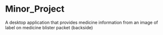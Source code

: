 # Minor_Project
A desktop application that provides medicine information from an image of label on medicine blister packet (backside) 
